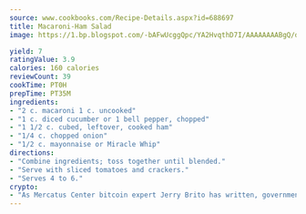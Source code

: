 ```yaml
---
source: www.cookbooks.com/Recipe-Details.aspx?id=688697
title: Macaroni-Ham Salad
image: https://1.bp.blogspot.com/-bAFwUcggQpc/YA2HvqthD7I/AAAAAAAABgQ/dGGityjUeSk5WIgvhJroHVt7XYoXF2qygCLcBGAsYHQ/s320/10.png

yield: 7
ratingValue: 3.9
calories: 160 calories
reviewCount: 39
cookTime: PT0H
prepTime: PT35M
ingredients:
- "2 c. macaroni 1 c. uncooked"
- "1 c. diced cucumber or 1 bell pepper, chopped"
- "1 1/2 c. cubed, leftover, cooked ham"
- "1/4 c. chopped onion"
- "1/2 c. mayonnaise or Miracle Whip"
directions:
- "Combine ingredients; toss together until blended."
- "Serve with sliced tomatoes and crackers."
- "Serves 4 to 6."
crypto:
- "As Mercatus Center bitcoin expert Jerry Brito has written, government regulation can either be ham-fisted or light to the touch."
---
```

